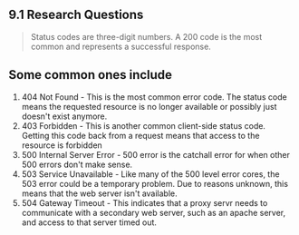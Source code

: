 ## 9.1 Research Questions

>Status codes are three-digit numbers. A 200 code is the most common and represents a successful response.

## Some common ones include 
 1. 404 Not Found - This is the most common error code. The status code
 means the requested resource is no longer available or possibly just
 doesn't exist anymore.
 2. 403 Forbidden - This is another common client-side status code. Getting
 this code back from a request means that access to the resource is forbidden
 3. 500 Internal Server Error - 500 error is the catchall error for when
 other 500 errors don't make sense.
 4. 503 Service Unavailable - Like many of the 500 level error cores, the 503
 error could be a temporary problem. Due to reasons unknown, this means that
 the web server isn't available.
 5. 504 Gateway Timeout - This indicates that a proxy servr needs to 
 communicate with a secondary web server, such as an apache server, and 
 access to that server timed out.